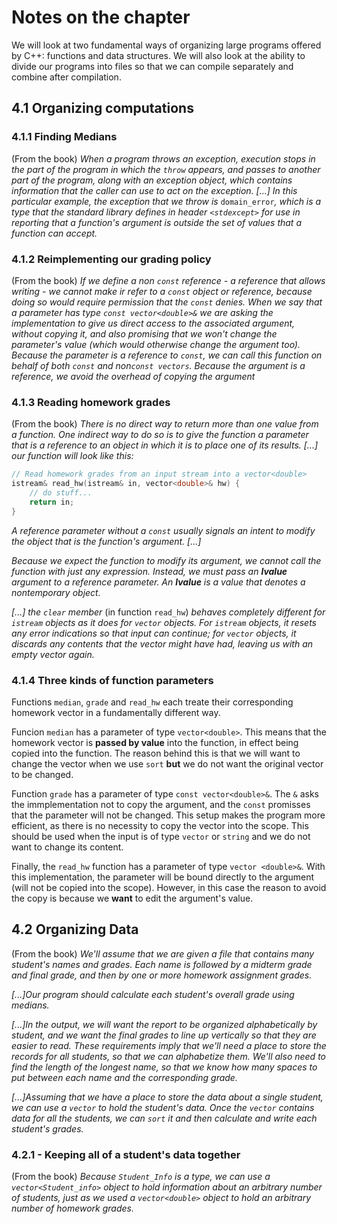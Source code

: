 # Notes on the chapter

We will look at two fundamental ways of organizing large programs offered by C++: functions and data structures. We will also look at the ability to divide our programs into files so that we can compile separately and combine after compilation.

## 4.1 Organizing computations

### 4.1.1 Finding Medians

(From the book) _When a program throws an exception, execution stops in the part of the program in which the `throw` appears, and passes to another part of the program, along with an *exception object*, which contains information that the caller can use to act on the exception.
[...] In this particular example, the exception that we throw is_ `domain_error`_, which is a type that the standard library defines in header `<stdexcept>` for use in reporting that a function's argument is outside the set of values that a function can accept._

### 4.1.2 Reimplementing our grading policy

(From the book) _If we define a non `const` reference - a reference that allows writing - we cannot make ir refer to a `const` object or reference, because doing so would require permission that the `const` denies._
_When we say that a parameter has type `const vector<double>&` we are asking the implementation to give us direct access to the associated argument, without copying it, and also promising that we won't change the parameter's value (which would otherwise change the argument too). Because the parameter is a reference to `const`, we can call this function on behalf of both `const` and non`const vectors`. Because the argument is a reference, we avoid the overhead of copying the argument_

### 4.1.3 Reading homework grades

(From the book) _There is no direct way to return more than one value from a function. One indirect way to do so is to give the function a parameter that is a reference to an object in which it is to place one of its results. [...] our function will look like this:_

```cpp
// Read homework grades from an input stream into a vector<double>
istream& read_hw(istream& in, vector<double>& hw) {
    // do stuff...
    return in;
}
```

_A reference parameter without a `const` usually signals an intent to modify the object that is the function's argument._
_[...]_

_Because we expect the function to modify its argument, we cannot call the function with just any expression. Instead, we must pass an **lvalue** argument to a reference parameter. An **lvalue** is a value that denotes a nontemporary object._

_[...] the `clear` member_ (in function `read_hw`) _behaves completely different for `istream` objects as it does for `vector` objects. For `istream` objects, it resets any error indications so that input can continue; for `vector` objects, it discards any contents that the vector might have had, leaving us with an empty vector again._

### 4.1.4 Three kinds of function parameters

Functions `median`, `grade` and `read_hw` each treate their corresponding homework vector in a fundamentally different way.

Funcion `median` has a parameter of type `vector<double>`. This means that the homework vector is **passed by value** into the function, in effect being copied into the function. The reason behind this is that we will want to change the vector when we use `sort` **but** we do not want the original vector to be changed.

Function `grade` has a parameter of type `const vector<double>&`. The `&` asks the immplementation not to copy the argument, and the `const` promisses that the parameter will not be changed. This setup makes the program more efficient, as there is no necessity to copy the vector into the scope. This should be used when the input is of type `vector` or `string` and we do not want to change its content.

Finally, the `read_hw` function has a parameter of type `vector <double>&`. With this implementation, the parameter will be bound directly to the argument (will not be copied into the scope). However, in this case the reason to avoid the copy is because we **want** to edit the argument's value.

## 4.2 Organizing Data

(From the book) _We'll assume that we are given a file that contains many student's names and grades. Each name is followed by a midterm grade and final grade, and then by one or more homework assignment grades._

_[...]Our program should calculate each student's overall grade using medians._

_[...]In the output, we will want the report to be organized alphabetically by student, and we want the final grades to line up vertically so that they are easier to read. These requirements imply that we'll need a place to store the records for all students, so that we can alphabetize them. We'll also need to find the length of the longest name, so that we know how many spaces to put between each name and the corresponding grade._

_[...]Assuming that we have a place to store the data about a single student, we can use a `vector` to hold the student's data. Once the `vector` contains data for all the students, we can `sort` it and then calculate and write each student's grades._

### 4.2.1 - Keeping all of a student's data together

(From the book) _Because `Student_Info` is a type, we can use a `vector<Student_info>` object to hold information about an arbitrary number of students, just as we used a `vector<double>` object to hold an arbitrary number of homework grades._


